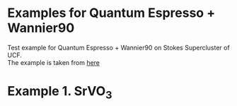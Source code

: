 # Examples for Quantum Espresso + Wannier90

Test example for Quantum Espresso + Wannier90 on Stokes Supercluster of UCF.  
The example is taken from [here](https://issp-center-dev.github.io/DCore/master/tutorial/srvo3/qe/qe.html)


# Example 1. SrVO<sub>3</sub>



